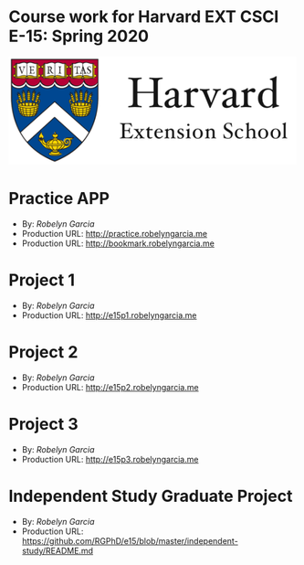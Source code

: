 # Course work for Harvard EXT CSCI E-15: Spring 2020

<img src="images/hes-logo.png">

# Practice APP
+ By: *Robelyn Garcia*
+ Production URL: <http://practice.robelyngarcia.me>
+ Production URL: <http://bookmark.robelyngarcia.me>

# Project 1
+ By: *Robelyn Garcia*
+ Production URL: <http://e15p1.robelyngarcia.me>

# Project 2
+ By: *Robelyn Garcia*
+ Production URL: <http://e15p2.robelyngarcia.me>

# Project 3
+ By: *Robelyn Garcia*
+ Production URL: <http://e15p3.robelyngarcia.me>

# Independent Study Graduate Project
+ By: *Robelyn Garcia*
+ Production URL: <https://github.com/RGPhD/e15/blob/master/independent-study/README.md>